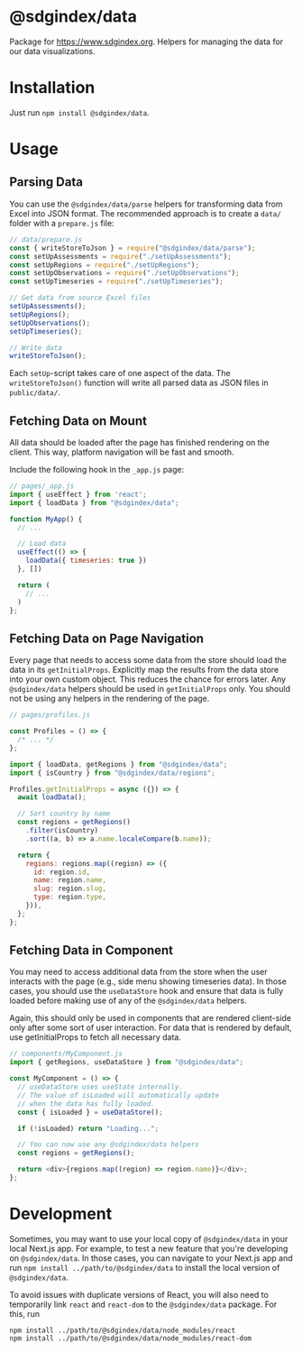 # @sdgindex/data

Package for https://www.sdgindex.org. Helpers for managing the data for our data visualizations.

# Installation

Just run `npm install @sdgindex/data`.

# Usage

## Parsing Data

You can use the `@sdgindex/data/parse` helpers for transforming data from Excel into JSON format. The recommended approach is to create a `data/` folder with a `prepare.js` file:

```js
// data/prepare.js
const { writeStoreToJson } = require("@sdgindex/data/parse");
const setUpAssessments = require("./setUpAssessments");
const setUpRegions = require("./setUpRegions");
const setUpObservations = require("./setUpObservations");
const setUpTimeseries = require("./setUpTimeseries");

// Get data from source Excel files
setUpAssessments();
setUpRegions();
setUpObservations();
setUpTimeseries();

// Write data
writeStoreToJson();
```

Each `setUp`-script takes care of one aspect of the data. The `writeStoreToJson()` function will write all parsed data as JSON files in `public/data/`.

## Fetching Data on Mount

All data should be loaded after the page has finished rendering on the client. This way, platform navigation will be fast and smooth.

Include the following hook in the `_app.js` page:

```js
// pages/_app.js
import { useEffect } from 'react';
import { loadData } from "@sdgindex/data";

function MyApp() {
  // ...

  // Load data
  useEffect(() => {
    loadData({ timeseries: true })
  }, [])

  return (
    // ...
  )
};
```

## Fetching Data on Page Navigation

Every page that needs to access some data from the store should
load the data in its `getInitialProps`. Explicitly map the results from the data store into your own custom object. This reduces the chance for errors later. Any `@sdgindex/data` helpers should be used in `getInitialProps` only. You should not be using any helpers in the rendering of the page.

```js
// pages/profiles.js

const Profiles = () => {
  /* ... */
};

import { loadData, getRegions } from "@sdgindex/data";
import { isCountry } from "@sdgindex/data/regions";

Profiles.getInitialProps = async ({}) => {
  await loadData();

  // Sort country by name
  const regions = getRegions()
    .filter(isCountry)
    .sort((a, b) => a.name.localeCompare(b.name));

  return {
    regions: regions.map((region) => ({
      id: region.id,
      name: region.name,
      slug: region.slug,
      type: region.type,
    })),
  };
};
```

## Fetching Data in Component

You may need to access additional data from the store when the user interacts with the page (e.g., side menu showing timeseries data). In those cases, you should use the `useDataStore` hook and ensure that data is fully loaded before making use of any of the `@sdgindex/data` helpers.

Again, this should only be used in components that are rendered client-side only after some sort of user interaction.
For data that is rendered by default, use getInitialProps to
fetch all necessary data.

```js
// components/MyComponent.js
import { getRegions, useDataStore } from "@sdgindex/data";

const MyComponent = () => {
  // useDataStore uses useState internally.
  // The value of isLoaded will automatically update
  // when the data has fully loaded.
  const { isLoaded } = useDataStore();

  if (!isLoaded) return "Loading...";

  // You can now use any @sdgindex/data helpers
  const regions = getRegions();

  return <div>{regions.map((region) => region.name)}</div>;
};
```

# Development

Sometimes, you may want to use your local copy of `@sdgindex/data` in your
local Next.js app. For example, to test a new feature that you're developing on
`@sdgindex/data`. In those cases, you can navigate to your Next.js app and run
`npm install ../path/to/@sdgindex/data` to install the local version of
`@sdgindex/data`.

To avoid issues with duplicate versions of React, you will also need to
temporarily link `react` and `react-dom` to the `@sdgindex/data` package.
For this, run

```
npm install ../path/to/@sdgindex/data/node_modules/react
npm install ../path/to/@sdgindex/data/node_modules/react-dom
```
